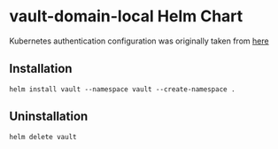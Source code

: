 # vault-domain-local Helm Chart

Kubernetes authentication configuration was originally taken from
[here](https://ddymko.medium.com/vault-using-kubernetes-auth-c67cfcdc8d6e)

## Installation

`helm install vault --namespace vault --create-namespace .`

## Uninstallation

`helm delete vault`
